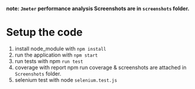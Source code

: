 **note: `Jmeter` performance analysis Screenshots are in `screenshots` folder.**

# Setup the code
1. install node_module with `npm install` 
2. run the application with `npm start`
3. run tests with npm `run test`
4. coverage with report npm run coverage & screenshots are attached in `Screenshots` folder.
5. selenium test with node `selenium.test.js`
